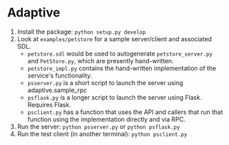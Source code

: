 # Adaptive

1. Install the package: `python setup.py develop`
2. Look at `examples/petstore` for a sample server/client and associated SDL.
   - `petstore.sdl` would be used to autogenerate `petstore_server.py` and `PetStore.py`, which are presently hand-written.
   - `petstore_impl.py` contains the hand-written implementation of the service's functionality.
   - `psserver.py` is a short script to launch the server using adaptive.sample_rpc
   - `psflask.py` is a longer script to launch the server using Flask. Requires Flask.
   - `psclient.py` has a function that uses the API and callers that run that function using the implementation directly and via RPC.
3. Run the server: `python psserver.py` or `python psflask.py`
4. Run the test client (in another terminal): `python psclient.py`
